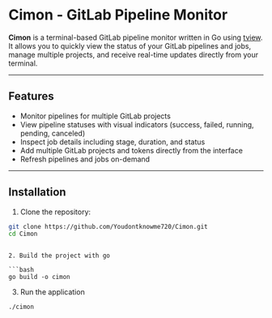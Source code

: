 # Cimon - GitLab Pipeline Monitor

**Cimon** is a terminal-based GitLab pipeline monitor written in Go using [tview](https://github.com/rivo/tview). It allows you to quickly view the status of your GitLab pipelines and jobs, manage multiple projects, and receive real-time updates directly from your terminal.

---

## Features

- Monitor pipelines for multiple GitLab projects
- View pipeline statuses with visual indicators (success, failed, running, pending, canceled)
- Inspect job details including stage, duration, and status
- Add multiple GitLab projects and tokens directly from the interface
- Refresh pipelines and jobs on-demand

---

## Installation

1. Clone the repository:

```bash
git clone https://github.com/Youdontknowme720/Cimon.git
cd Cimon
```
```

2. Build the project with go

```bash
go build -o cimon
```

3. Run the application

```bash
./cimon
```
